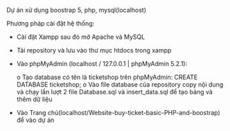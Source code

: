 Dự án xử dụng boostrap 5, php, mysql(localhost)

Phương pháp cài đặt hệ thống:
- Cài đặt Xampp sau đó mở Apache và MySQL
-	Tải repository và lưu vào thư mục htdocs trong xampp
-	Vào phpMyAdmin (localhost / 127.0.0.1 | phpMyAdmin 5.2.1):
  
     o	Tạo database có tên là ticketshop trên phpMyAdmin:  CREATE DATABASE ticketshop;
     o	Vào file database của repository copy nội dung và chạy lần lượt 2 file Database.sql và insert_data.sql để tạo bảng và thêm dữ liệu
-	Vào Trang chủ(localhost/Website-buy-ticket-basic-PHP-and-boostrap) để vào dự án
 


